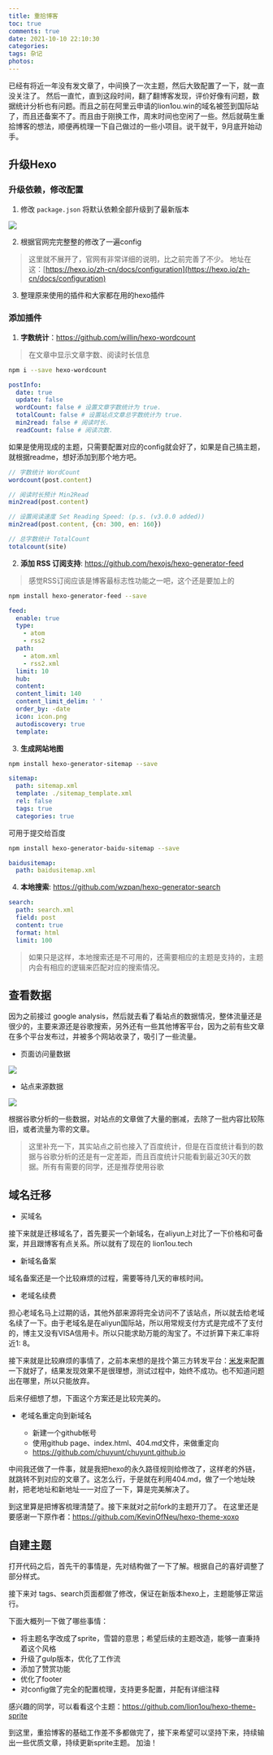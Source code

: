 ```yaml
---
title: 重拾博客
toc: true
comments: true
date: 2021-10-10 22:10:30
categories:
tags: 杂记
photos:
---
```


已经有将近一年没有发文章了，中间换了一次主题，然后大致配置了一下，就一直没关注了。 然后一直忙，直到这段时间，翻了翻博客发现，评价好像有问题，数据统计分析也有问题。而且之前在阿里云申请的lion1ou.win的域名被签到国际站了，而且还备案不了。而且由于刚换工作，周末时间也空闲了一些。然后就萌生重拾博客的想法，顺便再梳理一下自己做过的一些小项目。说干就干，9月底开始动手。

<!--more-->


## 升级Hexo

### 升级依赖，修改配置

1. 修改 `package.json` 将默认依赖全部升级到了最新版本

![](https://cdn.chuyunt.com/picGo/update-hexo.png?imageslim)

2. 根据官网完完整整的修改了一遍config

> 这里就不展开了，官网有非常详细的说明，比之前完善了不少。 地址在这：[https://hexo.io/zh-cn/docs/configuration](https://hexo.io/zh-cn/docs/configuration)

3. 整理原来使用的插件和大家都在用的hexo插件

### 添加插件

1. **字数统计**：https://github.com/willin/hexo-wordcount

> 在文章中显示文章字数、阅读时长信息

```bash
npm i --save hexo-wordcount
```

```yml
postInfo:
  date: true
  update: false
  wordCount: false # 设置文章字数统计为 true.
  totalCount: false # 设置站点文章总字数统计为 true.
  min2read: false # 阅读时长.
  readCount: false # 阅读次数.
```

如果是使用现成的主题，只需要配置对应的config就会好了，如果是自己搞主题，就根据readme，想好添加到那个地方吧。

```js
// 字数统计 WordCount
wordcount(post.content)

// 阅读时长预计 Min2Read
min2read(post.content)

// 设置阅读速度 Set Reading Speed: (p.s. (v3.0.0 added))
min2read(post.content, {cn: 300, en: 160})

// 总字数统计 TotalCount
totalcount(site)
```

2. **添加 RSS 订阅支持**: https://github.com/hexojs/hexo-generator-feed

> 感觉RSS订阅应该是博客最标志性功能之一吧，这个还是要加上的

```bash
npm install hexo-generator-feed --save
```

```yml
feed:
  enable: true
  type: 
    - atom
    - rss2
  path:
    - atom.xml
    - rss2.xml
  limit: 10
  hub:
  content:
  content_limit: 140
  content_limit_delim: ' '
  order_by: -date
  icon: icon.png
  autodiscovery: true
  template:
```

3. **生成网站地图**


```bash
npm install hexo-generator-sitemap --save     
```

```yml
sitemap:
  path: sitemap.xml
  template: ./sitemap_template.xml
  rel: false
  tags: true
  categories: true
```

可用于提交给百度

```bash 
npm install hexo-generator-baidu-sitemap --save
```

```yml
baidusitemap:
  path: baidusitemap.xml
```

4. **本地搜索**: https://github.com/wzpan/hexo-generator-search

```yml
search:
  path: search.xml
  field: post
  content: true
  format: html
  limit: 100
```

> 如果只是这样，本地搜索还是不可用的，还需要相应的主题是支持的，主题内会有相应的逻辑来匹配对应的搜索情况。


## 查看数据

因为之前接过 google analysis，然后就去看了看站点的数据情况，整体流量还是很少的，主要来源还是谷歌搜索，另外还有一些其他博客平台，因为之前有些文章在多个平台发布过，并被多个网站收录了，吸引了一些流量。

* 页面访问量数据

![](https://cdn.chuyunt.com/picGo/google-analysis.png?imageslim)

* 站点来源数据

![](https://cdn.chuyunt.com/picGo/20211010214303.png?imageslim)

根据谷歌分析的一些数据，对站点的文章做了大量的删减，去除了一批内容比较陈旧，或者流量为零的文章。

> 这里补充一下，其实站点之前也接入了百度统计，但是在百度统计看到的数据与谷歌分析的还是有一定差距，而且百度统计只能看到最近30天的数据。所有有需要的同学，还是推荐使用谷歌

## 域名迁移

* 买域名

接下来就是迁移域名了，首先要买一个新域名，在aliyun上对比了一下价格和可备案，并且跟博客有点关系。所以就有了现在的 lion1ou.tech 

* 新域名备案

域名备案还是一个比较麻烦的过程，需要等待几天的审核时间。

* 老域名续费

担心老域名马上过期的话，其他外部来源将完全访问不了该站点，所以就去给老域名续了一下。由于老域名是在aliyun国际站，所以用常规支付方式是完成不了支付的，博主又没有VISA信用卡。所以只能求助万能的淘宝了。不过折算下来汇率将近1: 8。

接下来就是比较麻烦的事情了，之前本来想的是找个第三方转发平台：[米发](https://www.mfpad.com/zh/login)来配置一下就好了，结果发现效果不是很理想，测试过程中，始终不成功。也不知道问题出在哪里，所以只能放弃。

后来仔细想了想，下面这个方案还是比较完美的。

* 老域名重定向到新域名

  * 新建一个github帐号
  * 使用github page、index.html、404.md文件，来做重定向
  * https://github.com/chuyunt/chuyunt.github.io

中间我还做了一件事，就是我把hexo的永久路径规则给修改了，这样老的外链，就跳转不到对应的文章了。这怎么行，于是就在利用404.md，做了一个地址映射，把老地址和新地址一一对应了一下，算是完美解决了。

到这里算是把博客梳理清楚了。接下来就对之前fork的主题开刀了。 在这里还是要感谢一下原作者：https://github.com/KevinOfNeu/hexo-theme-xoxo

## 自建主题

打开代码之后，首先干的事情是，先对结构做了一下了解。根据自己的喜好调整了部分样式。

接下来对 tags、search页面都做了修改，保证在新版本hexo上，主题能够正常运行。

下面大概列一下做了哪些事情：

* 将主题名字改成了sprite，雪碧的意思；希望后续的主题改造，能够一直秉持着这个风格
* 升级了gulp版本，优化了工作流
* 添加了赞赏功能
* 优化了footer
* 对config做了完全的配置梳理，支持更多配置，并配有详细注释

感兴趣的同学，可以看看这个主题：https://github.com/lion1ou/hexo-theme-sprite

到这里，重拾博客的基础工作差不多都做完了，接下来希望可以坚持下来，持续输出一些优质文章，持续更新sprite主题。 加油！